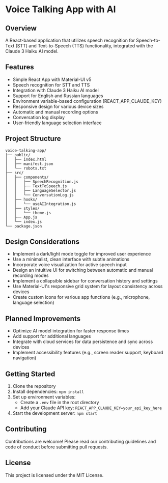 # Voice Talking App with AI

## Overview

A React-based application that utilizes speech recognition for Speech-to-Text (STT) and Text-to-Speech (TTS) functionality, integrated with the Claude 3 Haiku AI model.

## Features

-   Simple React App with Material-UI v5
-   Speech recognition for STT and TTS
-   Integration with Claude 3 Haiku AI model
-   Support for English and Russian languages
-   Environment variable-based configuration (REACT_APP_CLAUDE_KEY)
-   Responsive design for various device sizes
-   Automatic and manual recording options
-   Conversation log display
-   User-friendly language selection interface

## Project Structure

```
voice-talking-app/
├── public/
│   ├── index.html
│   ├── manifest.json
│   └── robots.txt
├── src/
│   ├── components/
│   │   ├── SpeechRecognition.js
│   │   ├── TextToSpeech.js
│   │   ├── LanguageSelector.js
│   │   └── ConversationLog.js
│   ├── hooks/
│   │   └── useAIIntegration.js
│   ├── styles/
│   │   └── theme.js
│   ├── App.js
│   └── index.js
└── package.json
```

## Design Considerations

-   Implement a dark/light mode toggle for improved user experience
-   Use a minimalist, clean interface with subtle animations
-   Incorporate voice visualization for active speech input
-   Design an intuitive UI for switching between automatic and manual recording modes
-   Implement a collapsible sidebar for conversation history and settings
-   Use Material-UI's responsive grid system for layout consistency across devices
-   Create custom icons for various app functions (e.g., microphone, language selection)

## Planned Improvements

-   Optimize AI model integration for faster response times
-   Add support for additional languages
-   Integrate with cloud services for data persistence and sync across devices
-   Implement accessibility features (e.g., screen reader support, keyboard navigation)

## Getting Started

1. Clone the repository
2. Install dependencies: `npm install`
3. Set up environment variables:
    - Create a `.env` file in the root directory
    - Add your Claude API key: `REACT_APP_CLAUDE_KEY=your_api_key_here`
4. Start the development server: `npm start`

## Contributing

Contributions are welcome! Please read our contributing guidelines and code of conduct before submitting pull requests.

## License

This project is licensed under the MIT License.
